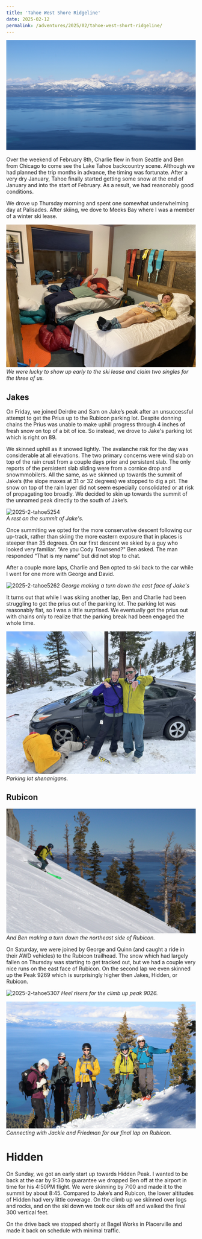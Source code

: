 ```yaml
---
title: 'Tahoe West Shore Ridgeline'
date: 2025-02-12
permalink: /adventures/2025/02/tahoe-west-short-ridgeline/
---
```


![2025-2-tahoe5317](/images/2025-02-tahoe-west-shore/2025-2-tahoe5317.JPG)  

Over the weekend of February 8th, Charlie flew in from Seattle and Ben from Chicago to come see the Lake Tahoe backcountry scene. Although we had planned the trip months in advance, the timing was fortunate. After a very dry January, Tahoe finally started getting some snow at the end of January and into the start of February. As a result, we had reasonably good conditions. 

We drove up Thursday morning and spent one somewhat underwhelming day at Palisades. After skiing, we dove to Meeks Bay where I was a member of a winter ski lease. 

![2025-2-tahoe5361](/images/2025-02-tahoe-west-shore/2025-2-tahoe5361.jpg)  
*We were lucky to show up early to the ski lease and claim two singles for the three of us.*

## Jakes

On Friday, we joined Deirdre and Sam on Jake’s peak after an unsuccessful attempt to get the Prius up to the Rubicon parking lot. Despite donning chains the Prius was unable to make uphill progress through 4 inches of fresh snow on top of a bit of ice. So instead, we drove to Jake's parking lot which is right on 89.

We skinned uphill as it snowed lightly. The avalanche risk for the day was considerable at all elevations. The two primary concerns were wind slab on top of the rain crust from a couple days prior and persistent slab. The only reports of the persistent slab sliding were from a cornice drop and snowmmobilers. All the same, as we skinned up towards the summit of Jake’s (the slope maxes at 31 or 32 degrees) we stopped to dig a pit. The snow on top of the rain layer did not seem especially consolidated or at risk of propagating too broadly. We decided to skin up towards the summit of the unnamed peak directly to the south of Jake’s. 

![2025-2-tahoe5254](/images/2025-02-tahoe-west-shore/2025-2-tahoe5254.JPG)  
*A rest on the summit of Jake's.*

Once summiting we opted for the more conservative descent following our up-track, rather than skiing the more eastern exposure that in places is steeper than 35 degrees. On our first descent we skied by a guy who looked very familiar. “Are you Cody Townsend?" Ben asked. The man responded “That is my name” but did not stop to chat.

After a couple more laps, Charlie and Ben opted to ski back to the car while I went for one more with George and David. 

![2025-2-tahoe5262](/images/2025-02-tahoe-west-shore/2025-2-tahoe5262.JPG)
*George making a turn down the east face of Jake's*

It turns out that while I was skiing another lap, Ben and Charlie had been struggling to get the prius out of the parking lot. The parking lot was reasonably flat, so I was a little surprised. We eventually got the prius out with chains only to realize that the parking break had been engaged the whole time. 

![2025-2-tahoe5436](/images/2025-02-tahoe-west-shore/2025-2-tahoe5436.jpeg)
*Parking lot shenanigans.*

##  Rubicon

![2025-2-tahoe5299](/images/2025-02-tahoe-west-shore/2025-2-tahoe5299.JPG)  
*And Ben making a turn down the northeast side of Rubicon.*

On Saturday, we were joined by George and Quinn (and caught a ride in their AWD vehicles) to the Rubicon trailhead. The snow which had largely fallen on Thursday was starting to get tracked out, but we had a couple very nice runs on the east face of Rubicon. On the second lap we even skinned up the Peak 9269 which is surprisingly higher then Jakes, Hidden, or Rubicon. 

![2025-2-tahoe5307](/images/2025-02-tahoe-west-shore/2025-2-tahoe5307.JPG) 
*Heel risers for the climb up peak 9026.*

![2025-2-tahoe5343](/images/2025-02-tahoe-west-shore/2025-2-tahoe5343.JPG)  
*Connecting with Jackie and Friedman for our final lap on Rubicon*.

#  Hidden 

On Sunday, we got an early start up towards Hidden Peak. I wanted to be back at the car by 9:30 to guarantee we dropped Ben off at the airport in time for his 4:50PM flight. We were skinning by 7:00 and made it to the summit by about 8:45. Compared to Jake’s and Rubicon, the lower altitudes of Hidden had very little coverage. On the climb up we skinned over logs and rocks, and on the ski down we took our skis off and walked the final 300 vertical feet. 

On the drive back we stopped shortly at Bagel Works in Placerville and made it back on schedule with minimal traffic. 
